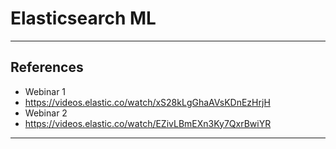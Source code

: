# Elasticsearch ML

---

## References

* Webinar 1
* https://videos.elastic.co/watch/xS28kLgGhaAVsKDnEzHrjH
* Webinar 2
* https://videos.elastic.co/watch/EZivLBmEXn3Ky7QxrBwiYR

---

